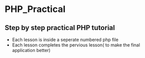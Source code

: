 # PHP_Practical
## Step by step practical PHP tutorial
- Each lesson is inside a seperate numbered php file
- Each lesson completes the pervious lesson( to make the final application better)
